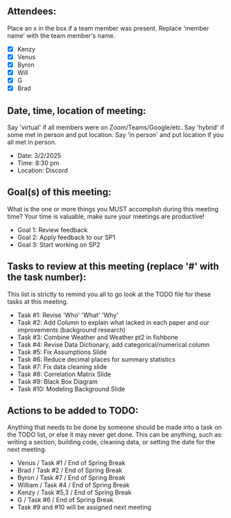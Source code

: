 ## Attendees:  
Place an x in the box if a team member was present. Replace 'member name' with the team member's name.    
- [x] Kenzy
- [x] Venus
- [x] Byron
- [x] Will
- [x] G
- [x] Brad

## Date, time, location of meeting:
Say 'virtual' if all members were on Zoom/Teams/Google/etc. Say 'hybrid' if some met in person and put location. Say 'in person' and put location if you all met in person.
- Date: 3/2/2025  
- Time: 8:30 pm
- Location: Discord

## Goal(s) of this meeting:  
What is the one or more things you MUST accomplish during this meeting time? Your time is valuable, make sure your meetings are productive!  
- Goal 1: Review feedback
- Goal 2: Apply feedback to our SP1
- Goal 3: Start working on SP2

## Tasks to review at this meeting (replace '#' with the task number):
This list is strictly to remind you all to go look at the TODO file for these tasks at this meeting.
- Task #1: Revise 'Who' 'What' 'Why'
- Task #2: Add Column to explain what lacked in each paper and our improvements (background research)
- Task #3: Combine Weather and Weather pt2 in fishbone
- Task #4: Revise Data Dictionary, add categorical/numerical column
- Task #5: Fix Assumptions Slide
- Task #6: Reduce decimal places for summary statistics
- Task #7: Fix data cleaning slide
- Task #8: Correlation Matrix Slide
- Task #9: Black Box Diagram
- Task #10: Modeling Background Slide

## Actions to be added to TODO:
Anything that needs to be done by someone should be made into a task on the TODO list, or else it may never get done. This can be anything, such as: writing a section, building code, cleaning data, or setting the date for the next meeting.
- Venus / Task #1 / End of Spring Break
- Brad / Task #2 / End of Spring Break
- Byron / Task #7 / End of Spring Break
- William / Task #4 / End of Spring Break
- Kenzy / Task #5,3 / End of Spring Break
- G / Task #6 / End of Spring Break
- Task #9 and #10 will be assigned next meeting
